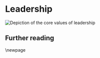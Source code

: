# Leadership

![Depiction of the core values of leadership](./img/leadership_values.jpg)

## Further reading

\newpage

